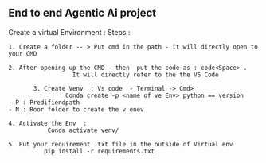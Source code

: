 ## End to end Agentic  Ai project 


Create a virtual Environment : 
Steps : 

	1. Create a folder -- > Put cmd in the path - it will directly open to your CMD 

	2. After opening up the CMD - then  put the code as : code<Space> . 
                      It will directly refer to the the VS Code 

           3. Create Venv  : Vs code  - Terminal -> Cmd> 
                    Conda create -p <name of ve Env> python == version 
	- P : Predifiendpath 
	- N : Roor folder to create the v enev 

	4. Activate the Env  : 
               Conda activate venv/ 

	5. Put your requirement .txt file in the outside of Virtual env 
              pip install -r requirements.txt
